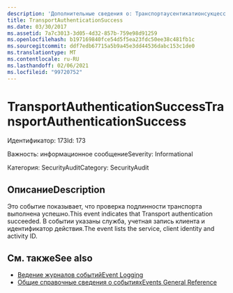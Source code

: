 ```yaml
---
description: 'Дополнительные сведения о: Транспортаусентикатионсукцесс'
title: TransportAuthenticationSuccess
ms.date: 03/30/2017
ms.assetid: 7a7c3013-3d05-4d32-857b-759e98d91259
ms.openlocfilehash: b197169840fce54d5f5ea23fdc50ee38c481fb1c
ms.sourcegitcommit: ddf7edb67715a5b9a45e3dd44536dabc153c1de0
ms.translationtype: MT
ms.contentlocale: ru-RU
ms.lasthandoff: 02/06/2021
ms.locfileid: "99720752"
---
```

# <a name="transportauthenticationsuccess"></a><span data-ttu-id="abf39-103">TransportAuthenticationSuccess</span><span class="sxs-lookup"><span data-stu-id="abf39-103">TransportAuthenticationSuccess</span></span>

<span data-ttu-id="abf39-104">Идентификатор: 173</span><span class="sxs-lookup"><span data-stu-id="abf39-104">Id: 173</span></span>  
  
 <span data-ttu-id="abf39-105">Важность: информационное сообщение</span><span class="sxs-lookup"><span data-stu-id="abf39-105">Severity: Informational</span></span>  
  
 <span data-ttu-id="abf39-106">Категория: SecurityAudit</span><span class="sxs-lookup"><span data-stu-id="abf39-106">Category: SecurityAudit</span></span>  
  
## <a name="description"></a><span data-ttu-id="abf39-107">Описание</span><span class="sxs-lookup"><span data-stu-id="abf39-107">Description</span></span>  

 <span data-ttu-id="abf39-108">Это событие показывает, что проверка подлинности транспорта выполнена успешно.</span><span class="sxs-lookup"><span data-stu-id="abf39-108">This event indicates that Transport authentication succeeded.</span></span> <span data-ttu-id="abf39-109">В событии указаны служба, учетная запись клиента и идентификатор действия.</span><span class="sxs-lookup"><span data-stu-id="abf39-109">The event lists the service, client identity and activity ID.</span></span>  
  
## <a name="see-also"></a><span data-ttu-id="abf39-110">См. также</span><span class="sxs-lookup"><span data-stu-id="abf39-110">See also</span></span>

- [<span data-ttu-id="abf39-111">Ведение журналов событий</span><span class="sxs-lookup"><span data-stu-id="abf39-111">Event Logging</span></span>](index.md)
- [<span data-ttu-id="abf39-112">Общие справочные сведения о событиях</span><span class="sxs-lookup"><span data-stu-id="abf39-112">Events General Reference</span></span>](events-general-reference.md)
